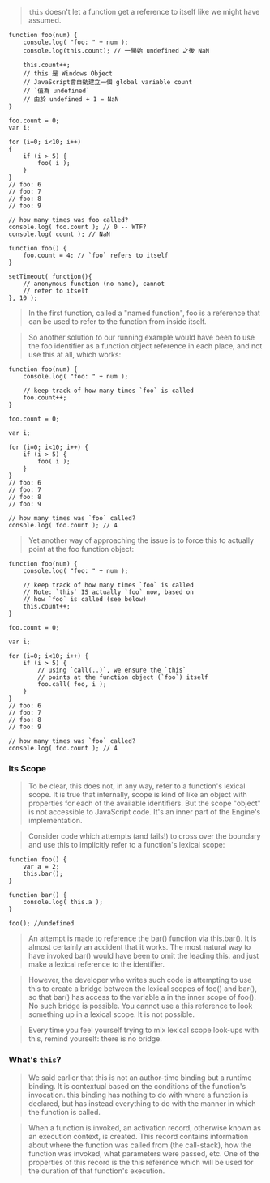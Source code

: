 
>`this` doesn't let a function get a reference to itself like we might have assumed.
```
function foo(num) {   
	console.log( "foo: " + num );    
	console.log(this.count); // 一開始 undefined 之後 NaN  
	
	this.count++;   
	// this 是 Windows Object  
	// JavaScript會自動建立一個 global variable count  
	// `值為 undefined`  
	// 由於 undefined + 1 = NaN 
}

foo.count = 0;
var i;

for (i=0; i<10; i++) 
{  
	if (i > 5) {   
		foo( i );     
	} 
} 
// foo: 6 
// foo: 7 
// foo: 8 
// foo: 9

// how many times was foo called? 
console.log( foo.count ); // 0 -- WTF? 
console.log( count ); // NaN
```
```
function foo() {
	foo.count = 4; // `foo` refers to itself
}

setTimeout( function(){
	// anonymous function (no name), cannot
	// refer to itself
}, 10 );
```
>In the first function, called a "named function", foo is a reference that can be used to refer to the function from inside itself.

>So another solution to our running example would have been to use the foo identifier as a function object reference in each place, and not use this at all, which works:
```
function foo(num) {
	console.log( "foo: " + num );

	// keep track of how many times `foo` is called
	foo.count++;
}

foo.count = 0;

var i;

for (i=0; i<10; i++) {
	if (i > 5) {
		foo( i );
	}
}
// foo: 6
// foo: 7
// foo: 8
// foo: 9

// how many times was `foo` called?
console.log( foo.count ); // 4
```
>Yet another way of approaching the issue is to force this to actually point at the foo function object:
```
function foo(num) {
	console.log( "foo: " + num );

	// keep track of how many times `foo` is called
	// Note: `this` IS actually `foo` now, based on
	// how `foo` is called (see below)
	this.count++;
}

foo.count = 0;

var i;

for (i=0; i<10; i++) {
	if (i > 5) {
		// using `call(..)`, we ensure the `this`
		// points at the function object (`foo`) itself
		foo.call( foo, i );
	}
}
// foo: 6
// foo: 7
// foo: 8
// foo: 9

// how many times was `foo` called?
console.log( foo.count ); // 4
```
### Its Scope
>To be clear, this does not, in any way, refer to a function's lexical scope. It is true that internally, scope is kind of like an object with properties for each of the available identifiers. But the scope "object" is not accessible to JavaScript code. It's an inner part of the Engine's implementation.

>Consider code which attempts (and fails!) to cross over the boundary and use this to implicitly refer to a function's lexical scope:
```
function foo() {
	var a = 2;
	this.bar();
}

function bar() {
	console.log( this.a );
}

foo(); //undefined
```
>An attempt is made to reference the bar() function via this.bar(). It is almost certainly an accident that it works. The most natural way to have invoked bar() would have been to omit the leading this. and just make a lexical reference to the identifier.

>However, the developer who writes such code is attempting to use this to create a bridge between the lexical scopes of foo() and bar(), so that bar() has access to the variable a in the inner scope of foo(). No such bridge is possible. You cannot use a this reference to look something up in a lexical scope. It is not possible.

>Every time you feel yourself trying to mix lexical scope look-ups with this, remind yourself: there is no bridge.
### What's `this`?
>We said earlier that this is not an author-time binding but a runtime binding. It is contextual based on the conditions of the function's invocation. this binding has nothing to do with where a function is declared, but has instead everything to do with the manner in which the function is called.

>When a function is invoked, an activation record, otherwise known as an execution context, is created. This record contains information about where the function was called from (the call-stack), how the function was invoked, what parameters were passed, etc. One of the properties of this record is the this reference which will be used for the duration of that function's execution.
